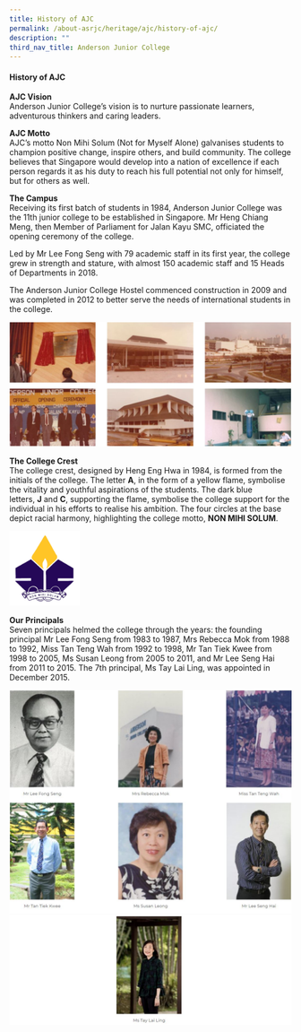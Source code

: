 ```yaml
---
title: History of AJC
permalink: /about-asrjc/heritage/ajc/history-of-ajc/
description: ""
third_nav_title: Anderson Junior College
---
```

#### History of AJC

**AJC Vision**  
Anderson Junior College’s vision is to nurture passionate learners, adventurous thinkers and caring leaders.

**AJC Motto**  
AJC’s motto Non Mihi Solum (Not for Myself Alone) galvanises students to champion positive change, inspire others, and build community. The college believes that Singapore would develop into a nation of excellence if each person regards it as his duty to reach his full potential not only for himself, but for others as well.

**The Campus**  
Receiving its first batch of students in 1984, Anderson Junior College was the 11th junior college to be established in Singapore. Mr Heng Chiang Meng, then Member of Parliament for Jalan Kayu SMC, officiated the opening ceremony of the college.

Led by Mr Lee Fong Seng with 79 academic staff in its first year, the college grew in strength and stature, with almost 150 academic staff and 15 Heads of Departments in 2018.

The Anderson Junior College Hostel commenced construction in 2009 and was completed in 2012 to better serve the needs of international students in the college.

![](/images/AJC.jpg)


**The College Crest**  
The college crest, designed by Heng Eng Hwa in 1984, is formed from the initials of the college. The letter **A**, in the form of a yellow flame, symbolise the vitality and youthful aspirations of the students. The dark blue letters, **J** and **C**, supporting the flame, symbolise the college support for the individual in his efforts to realise his ambition. The four circles at the base depict racial harmony, highlighting the college motto, **NON MIHI SOLUM**.

<img src="/images/Anderson_Junior_College_logo.png" 
     style="width:25%">

**Our Principals**  
Seven principals helmed the college through the years: the founding principal Mr Lee Fong Seng from 1983 to 1987, Mrs Rebecca Mok from 1988 to 1992, Miss Tan Teng Wah from 1992 to 1998, Mr Tan Tiek Kwee from 1998 to 2005, Ms Susan Leong from 2005 to 2011, and Mr Lee Seng Hai from 2011 to 2015. The 7th principal, Ms Tay Lai Ling, was appointed in December 2015.

![](/images/AJC%20principals.jpg)
![](/images/AJC%20principals-2.jpg)